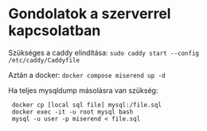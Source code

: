 # Gondolatok a szerverrel kapcsolatban

Szükséges a caddy elindítása: `sudo caddy start --config /etc/caddy/Caddyfile`

Aztán a docker: `docker compose miserend up -d`

Ha teljes mysqldump másolásra van szükség: 

```
 docker cp [local sql file] mysql:/file.sql
 docker exec -it -u root mysql bash
 mysql -u user -p miserend < file.sql
```

